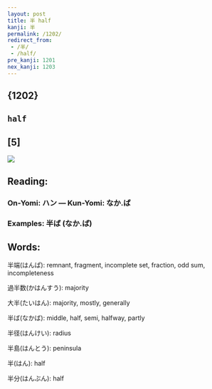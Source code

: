 ```yaml
---
layout: post
title: 半 half
kanji: 半
permalink: /1202/
redirect_from:
 - /半/
 - /half/
pre_kanji: 1201
nex_kanji: 1203
---
```


## {1202}

## `half`

## [5]

<div class="stroke"><img src="E58D8A.png" /></div>

## Reading:

### On-Yomi: ハン &mdash; Kun-Yomi: なか.ば

### Examples: 半ば (なか.ば)

## Words:

半端(はんぱ): remnant, fragment, incomplete set, fraction, odd sum, incompleteness

過半数(かはんすう): majority

大半(たいはん): majority, mostly, generally

半ば(なかば): middle, half, semi, halfway, partly

半径(はんけい): radius

半島(はんとう): peninsula

半(はん): half

半分(はんぶん): half
